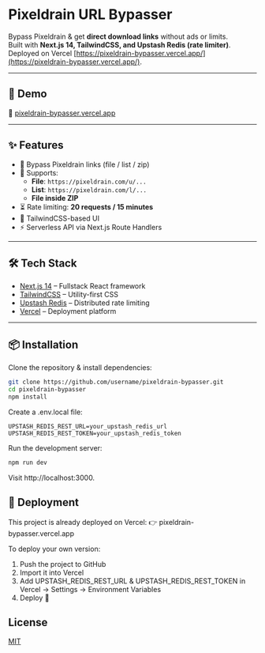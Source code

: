 
# Pixeldrain URL Bypasser

Bypass Pixeldrain & get **direct download links** without ads or limits.  
Built with **Next.js 14, TailwindCSS, and Upstash Redis (rate limiter)**.  
Deployed on Vercel [https://pixeldrain-bypasser.vercel.app/](https://pixeldrain-bypasser.vercel.app/).

---


## 🚀 Demo

🔗 [pixeldrain-bypasser.vercel.app](https://pixeldrain-bypasser.vercel.app/)

---


## ✨ Features

- 🔑 Bypass Pixeldrain links (file / list / zip)
- 📂 Supports:
  - **File**: `https://pixeldrain.com/u/...`
  - **List**: `https://pixeldrain.com/l/...`
  - **File inside ZIP**
- ⏳ Rate limiting: **20 requests / 15 minutes**
- 🎨 TailwindCSS-based UI
- ⚡️ Serverless API via Next.js Route Handlers

---


## 🛠️ Tech Stack

- [Next.js 14](https://nextjs.org/) – Fullstack React framework
- [TailwindCSS](https://tailwindcss.com/) – Utility-first CSS
- [Upstash Redis](https://upstash.com/) – Distributed rate limiting
- [Vercel](https://vercel.com/) – Deployment platform

---


## 📦 Installation

Clone the repository & install dependencies:

```bash
git clone https://github.com/username/pixeldrain-bypasser.git
cd pixeldrain-bypasser
npm install
```

Create a .env.local file:
```env
UPSTASH_REDIS_REST_URL=your_upstash_redis_url
UPSTASH_REDIS_REST_TOKEN=your_upstash_redis_token
```

Run the development server:
```bash
npm run dev
```
Visit http://localhost:3000.

    
## 🚢 Deployment

This project is already deployed on Vercel:
👉 pixeldrain-bypasser.vercel.app

To deploy your own version:

1. Push the project to GitHub
2. Import it into Vercel
3. Add UPSTASH_REDIS_REST_URL & UPSTASH_REDIS_REST_TOKEN in Vercel → Settings → Environment Variables
4. Deploy 🚀


## License

[MIT](https://choosealicense.com/licenses/mit/)



